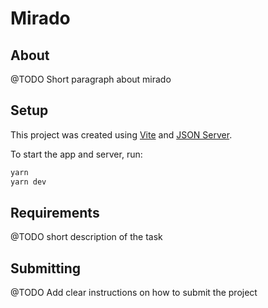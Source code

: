 # Mirado

## About

@TODO Short paragraph about mirado

## Setup

This project was created using [Vite](https://vitejs.dev/) and [JSON Server](https://github.com/typicode/json-server).

To start the app and server, run:

```sh
yarn
yarn dev
```

## Requirements

@TODO short description of the task

## Submitting

@TODO Add clear instructions on how to submit the project
